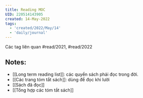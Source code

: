 ```yaml
---
title: Reading MOC
UID: 220514143905
created: 14-May-2022
tags:
  - 'created/2022/May/14'
  - 'daily/journal'
---
```


Các tag liên quan #read/2021, #read/2022

## Notes:
- [[Long term reading list]]: các quyển sách phải đọc trong đời.
- [[Các trang tóm tắt sách]]: dùng để đọc khi lười
- [[Sách đã đọc]]
- [[Tổng hợp các tóm tắt sách]]
